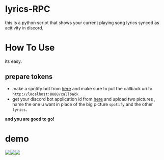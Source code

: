 # lyrics-RPC

this is a python script that shows your current playing song lyrics synced as acitivity in discord.


# How To Use
its easy.
## prepare tokens
- make a spotify bot from [here](https://developer.spotify.com/dashboard) and make sure to put the callback uri to `http://localhost:8888/callback`
- get your discord bot application id from [here](https://discord.com/developers/applications) and upload two pictures , name the one u want in place of the big picture `spotify` and the other `lyrics`.


**and you are good to go!**



# demo
![](https://media.discordapp.net/attachments/922866748280147968/1312823840518307940/YDX2vHU.png?ex=674de5fa&is=674c947a&hm=e10347c7560a18d10188c703c54f060ac7c2c2fe0ee483e73d295f99d416650f&=)![](https://media.discordapp.net/attachments/922866748280147968/1312823841185075280/6QgaYsI.png?ex=674de5fa&is=674c947a&hm=96f670a377ae35a9e7ea6b9a52bab3752df0aa17d1fe8e0dbd10ddac636f0bbd&=)![](https://cdn.discordapp.com/attachments/922866748280147968/1312823841466224773/aeZ1xpo.png?ex=674de5fa&is=674c947a&hm=ddd06be60007c816cb395c5206171607a44791dba925664eefdaac167cf0aace&=)

